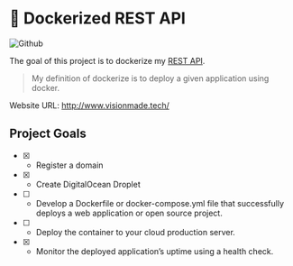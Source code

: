 # 🐳 Dockerized REST API

![Github](https://img.shields.io/github/languages/top/campbellmarianna/dockerized-django-app.svg)

The goal of this project is to dockerize my [REST API](https://github.com/campbellmarianna/workout-backend).

> My definition of dockerize is to deploy a given application using docker.

Website URL: http://www.visionmade.tech/

## Project Goals
- [x] - Register a domain
- [x] - Create DigitalOcean Droplet
- [ ] - Develop a Dockerfile or docker-compose.yml file that successfully deploys a web application or open source project.
- [ ] - Deploy the container to your cloud production server.
- [x] - Monitor the deployed application’s uptime using a health check.